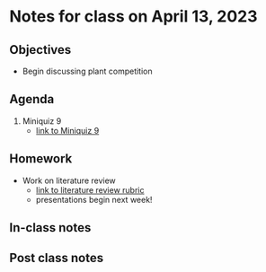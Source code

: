 # Notes for class on April 13, 2023

## Objectives
- Begin discussing plant competition

## Agenda
1. Miniquiz 9
	- [link to Miniquiz 9](../miniquizzes/miniquiz9_04.13.2023.pdf)

## Homework
- Work on literature review
	- [link to literature review rubric](../rubrics/review_rubric.md)
	- presentations begin next week!

## In-class notes

## Post class notes